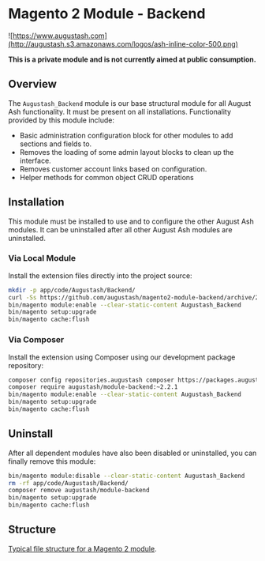 # Magento 2 Module - Backend

![https://www.augustash.com](http://augustash.s3.amazonaws.com/logos/ash-inline-color-500.png)

**This is a private module and is not currently aimed at public consumption.**

## Overview

The `Augustash_Backend` module is our base structural module for all August Ash functionality. It must be present on all installations. Functionality provided by this module include:

* Basic administration configuration block for other modules to add sections and fields to.
* Removes the loading of some admin layout blocks to clean up the interface.
* Removes customer account links based on configuration.
* Helper methods for common object CRUD operations

## Installation

This module must be installed to use and to configure the other August Ash modules. It can be uninstalled after all other August Ash modules are uninstalled.

### Via Local Module

Install the extension files directly into the project source:

```bash
mkdir -p app/code/Augustash/Backend/
curl -Ss https://github.com/augustash/magento2-module-backend/archive/2.2.1.tar.gz | tar xf - --strip 1 -C app/code/Augustash/Backend/
bin/magento module:enable --clear-static-content Augustash_Backend
bin/magento setup:upgrade
bin/magento cache:flush
```

### Via Composer

Install the extension using Composer using our development package repository:

```bash
composer config repositories.augustash composer https://packages.augustash.com/repo/private
composer require augustash/module-backend:~2.2.1
bin/magento module:enable --clear-static-content Augustash_Backend
bin/magento setup:upgrade
bin/magento cache:flush
```

## Uninstall

After all dependent modules have also been disabled or uninstalled, you can finally remove this module:

```bash
bin/magento module:disable --clear-static-content Augustash_Backend
rm -rf app/code/Augustash/Backend/
composer remove augustash/module-backend
bin/magento setup:upgrade
bin/magento cache:flush
```

## Structure

[Typical file structure for a Magento 2 module](http://devdocs.magento.com/guides/v2.3/extension-dev-guide/build/module-file-structure.html).

